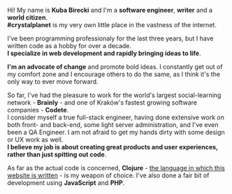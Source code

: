 Hi! My name is **Kuba Birecki** and I'm a **software engineer**, **writer** and a **world citizen**.  
**\#crystalplanet** is my very own little place in the vastness of the internet.

I've been programming professionaly for the last three years, but I have written code as a hobby for over a decade.  
**I specialize in web development and rapidly bringing ideas to life**.

**I'm an advocate of change** and promote bold ideas. I constantly get out of my comfort zone and I encourage others to do the same, as I think it's the only way to ever move forward.

So far, I've had the pleasure to work for the world's largest social-learning network - **Brainly** - and one of Kraków's fastest growing software companies - **Codete**.  
I consider myself a true full-stack engineer, having done extensive work on both front- and back-end, some light server administration, and I've even been a QA Engineer. I am not afraid to get my hands dirty with some design or UX work as well.  
**I believe my job is about creating great products and user experiences, rather than just spitting out code**.

As far as the actual code is concerned, **Clojure** - [the language in which this website is written](https://github.com/crystalplanet/home) - is my weapon of choice. I've also done a fair bit of development using **JavaScript** and **PHP**.
